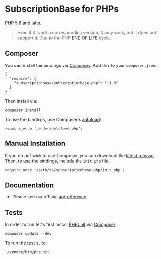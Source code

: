 # SubscriptionBase for PHPs

PHP 5.6 and later.

> Even if it is not a corresponding version, it may work, but it does not support it.
  Due to the PHP [END OF LIFE](http://php.net/supported-versions.php) cycle.

## Composer

You can install the bindings via [Composer](http://getcomposer.org/). Add this to your `composer.json`:

    {
      "require": {
        "subscriptionbase/subscriptionbase-php": "~1.0"
      }
    }

Then install via:

    composer install

To use the bindings, use Composer's [autoload](https://getcomposer.org/doc/00-intro.md#autoloading):

    require_once 'vendor/autoload.php';

## Manual Installation

If you do not wish to use Composer, you can download the [latest release](https://github.com/subscriptionbase/subscriptionbase-php/releases). Then, to use the bindings, include the `init.php` file.

    require_once '/path/to/subscriptionbase-php/init.php';

## Documentation

- Please see our official [api-reference](https://subscriptionbase.github.io/api-reference/).

## Tests

In order to run tests first install [PHPUnit](http://packagist.org/packages/phpunit/phpunit) via [Composer](http://getcomposer.org/):

    composer update --dev

To run the test suite:

    ./vendor/bin/phpunit
